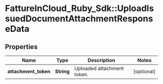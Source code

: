 # FattureInCloud_Ruby_Sdk::UploadIssuedDocumentAttachmentResponseData

## Properties

| Name | Type | Description | Notes |
| ---- | ---- | ----------- | ----- |
| **attachment_token** | **String** | Uploaded attachment token. | [optional] |

